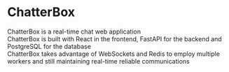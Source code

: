 # ChatterBox
ChatterBox is a real-time chat web application  
ChatterBox is built with React in the frontend, FastAPI for the backend and PostgreSQL for the database  
ChatterBox takes advantage of WebSockets and Redis to employ multiple workers and still maintaining real-time reliable communications  
